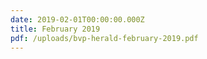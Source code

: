 ```yaml
---
date: 2019-02-01T00:00:00.000Z
title: February 2019
pdf: /uploads/bvp-herald-february-2019.pdf
---
```


